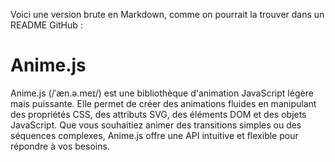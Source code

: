Voici une version brute en Markdown, comme on pourrait la trouver dans un README GitHub :

# Anime.js

Anime.js (/ˈæn.ə.meɪ/) est une bibliothèque d'animation JavaScript légère mais puissante. Elle permet de créer des animations fluides en manipulant des propriétés CSS, des attributs SVG, des éléments DOM et des objets JavaScript. Que vous souhaitiez animer des transitions simples ou des séquences complexes, Anime.js offre une API intuitive et flexible pour répondre à vos besoins.
